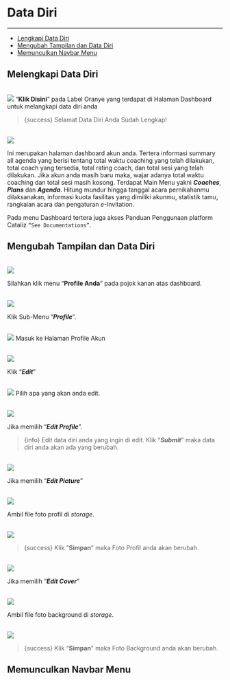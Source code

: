 # Data Diri

---

- [Lengkapi Data Diri](#melengkapi_data_diri)
- [Mengubah Tampilan dan Data Diri](#mengubah_tampilan_data_diri)
- [Memunculkan Navbar Menu](#memunculkan_navbar_menu)

<a name="melengkapi_data_diri"></a>
## Melengkapi Data Diri

<br><img src="{{asset('assets/images/docs/1.0-Data_diri_1.png')}}">
“**Klik Disini**” pada Label Oranye yang terdapat di Halaman Dashboard untuk melangkapi data diri anda

> {success} Selamat Data Diri Anda Sudah Lengkap!

<br><img src="{{asset('assets/images/docs/1.0-Data_diri_2.png')}}">

Ini merupakan halaman dashboard akun anda. Tertera informasi summary all agenda yang berisi tentang total waktu coaching yang telah dilakukan, total coach yang tersedia, total rating coach, dan total sesi yang telah dilakukan. Jika akun anda masih baru maka, wajar adanya total waktu coaching dan total sesi masih kosong. Terdapat Main Menu yakni ***Coaches***, ***Plans*** dan ***Agenda***. Hitung mundur hingga tanggal acara pernikahanmu dilaksanakan, informasi kuota fasilitas yang dimiliki akunmu, statistik tamu, rangkaian acara dan pengaturan *e*-Invitation.

Pada menu Dashboard tertera juga akses Panduan Penggunaan platform Cataliz `“See Documentations”`.

<a name="mengubah_tampilan_data_diri"></a>
## Mengubah Tampilan dan Data Diri

<br><img src="{{asset('assets/images/docs/1.0-Data_diri_3.png')}}">

Silahkan klik menu “**Profile Anda**” pada pojok kanan atas dashboard.

<br><img src="{{asset('assets/images/docs/1.0-Data_diri_4.png')}}">

Klik Sub-Menu “***Profile***”.

<br><img src="{{asset('assets/images/docs/1.0-Data_diri_5.png')}}">
Masuk ke Halaman Profile Akun

<br><img src="{{asset('assets/images/docs/1.0-Data_diri_6.png')}}">

Klik “***Edit***”

<br><img src="{{asset('assets/images/docs/1.0-Data_diri_7.png')}}">
Pilih apa yang akan anda edit.

<br><img src="{{asset('assets/images/docs/1.0-Data_diri_8.png')}}">

Jika memilih “***Edit Profile***”.
> {info} Edit data diri anda yang ingin di edit.
Klik “***Submit***” maka data diri anda akan ada yang berubah.

<br><img src="{{asset('assets/images/docs/1.0-Data_diri_9.png')}}">

Jika memilih “***Edit Picture***”

<br><img src="{{asset('assets/images/docs/1.0-Data_diri_10.png')}}">

Ambil file foto profil di *storage*.

<br><img src="{{asset('assets/images/docs/1.0-Data_diri_11.png')}}">

> {success} Klik “**Simpan**” maka Foto Profil anda akan berubah.

<br><img src="{{asset('assets/images/docs/1.0-Data_diri_12.png')}}">

Jika memilih “***Edit Cover***”

<br><img src="{{asset('assets/images/docs/1.0-Data_diri_13.png')}}">

Ambil file foto background di *storage*.

<br><img src="{{asset('assets/images/docs/1.0-Data_diri_14.png')}}">

> {success} Klik “**Simpan**” maka Foto Background anda akan berubah.

<a name="memunculkan_navbar_menu"></a>
## Memunculkan Navbar Menu
